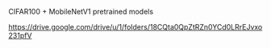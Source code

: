 CIFAR100 + MobileNetV1 pretrained models

https://drive.google.com/drive/u/1/folders/18CQta0QpZtRZn0YCd0LRrEJvxo231pfV
